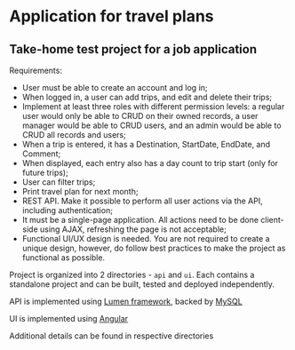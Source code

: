 # Application for travel plans
## Take-home test project for a job application

Requirements:

- User must be able to create an account and log in;
- When logged in, a user can add trips, and edit and delete their trips;
- Implement at least three roles with different permission levels: a regular user would only be able to CRUD on their owned records, a user manager would be able to CRUD users, and an admin would be able to CRUD all records and users;
- When a trip is entered, it has a Destination, StartDate, EndDate, and Comment;
- When displayed, each entry also has a day count to trip start (only for future trips);
- User can filter trips;
- Print travel plan for next month;
- REST API. Make it possible to perform all user actions via the API, including authentication;
- It must be a single-page application. All actions need to be done client-side using AJAX, refreshing the page is not acceptable;
- Functional UI/UX design is needed. You are not required to create a unique design, however, do follow best practices to make the project as functional as possible.

Project is organized into 2 directories - `api` and `ui`. Each contains a standalone project and can be built, tested and deployed independently.

API is implemented using [Lumen framework](https://lumen.laravel.com/), backed by [MySQL](https://www.mysql.com/)

UI is implemented using [Angular](https://angular.io/)

Additional details can be found in respective directories
